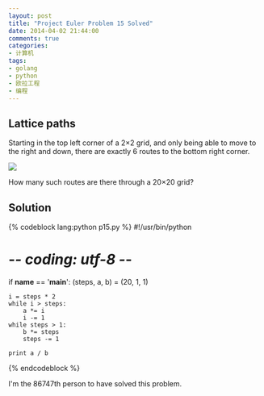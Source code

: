 ```yaml
---
layout: post
title: "Project Euler Problem 15 Solved"
date: 2014-04-02 21:44:00
comments: true
categories:
- 计算机
tags:
- golang
- python
- 欧拉工程
- 编程
---
```


Lattice paths
-------------

Starting in the top left corner of a 2×2 grid, and only being able to move to the right and down, there are exactly 6 routes to the bottom right corner.

![](http://pic.yupoo.com/leninlee/DEwoQ7qc/medish.jpg)

How many such routes are there through a 20×20 grid?

Solution
--------

{% codeblock lang:python p15.py %}
#!/usr/bin/python
# -*- coding: utf-8 -*-

if __name__ == '__main__':
    (steps, a, b) = (20, 1, 1)

    i = steps * 2
    while i > steps:
        a *= i
        i -= 1
    while steps > 1:
        b *= steps
        steps -= 1

    print a / b
{% endcodeblock %}

I'm the 86747th person to have solved this problem.
